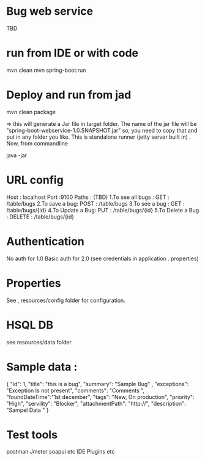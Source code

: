 # Bug web service 
TBD 

# run from IDE or with code
mvn clean 
mvn spring-boot:run

# Deploy and run from jad
mvn clean package

=> this will generate a Jar file in target folder. The name of the jar file will be "spring-boot-webservice-1.0.SNAPSHOT.jar" 
so, you need to copy that and put in any folder you like. This is standalone runner (jetty server built in) . Now, from commandline 

java -jar <generated jar>

# URL config 
Host : localhost
Port :9100
Paths : (TBD)
1.To see all bugs : GET : /table/bugs
2.To save a bug: POST : /table/bugs
3.To see a bug : GET : /table/bugs/{id}
4.To Update a Bug: PUT : /table/bugs/{id}
5.To Delete a Bug : DELETE : /table/bugs/{id}


# Authentication 
No auth for 1.0
Basic auth for 2.0 (see credentials in application . properties) 

# Properties 
See , resources/config folder for configuration. 

# HSQL DB 
see resources/data folder


# Sample data : 

   {
     "id": 1,
     "title": "this is a bug",
     "summary": "Sample Bug" ,
     "exceptions": "Exception Is not present",
     "comments": "Comments ",
     "foundDateTime":"1st december",
     "tags": "New, On production",
     "priority": "High",
     "servility": "Blocker",
     "attachmentPath": "http://",
     "description": "Sampel Data "
   }
 
 
# Test tools 
 postman
 Jmeter
 soapui etc
 IDE Plugins
 etc